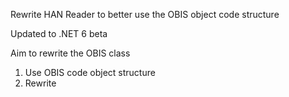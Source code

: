 
Rewrite HAN Reader to better use the OBIS object code structure

Updated to .NET 6 beta

Aim to rewrite the OBIS class
1)  Use OBIS code object structure
2)  Rewrite 